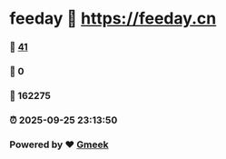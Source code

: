 # feeday :link: https://feeday.cn 
### :page_facing_up: [41](https://feeday.cn/tag.html) 
### :speech_balloon: 0 
### :hibiscus: 162275 
### :alarm_clock: 2025-09-25 23:13:50 
### Powered by :heart: [Gmeek](https://github.com/Meekdai/Gmeek)
